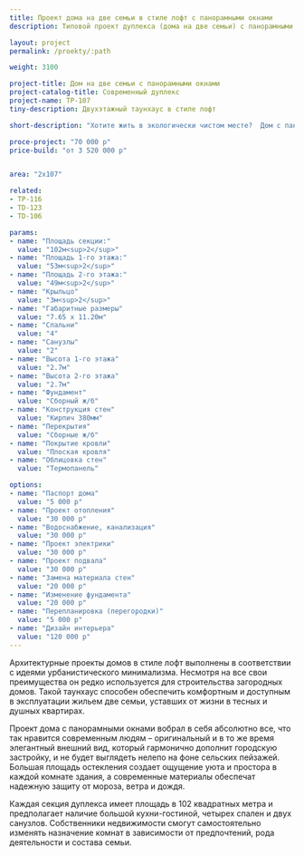 ```yaml
---
title: Проект дома на две семьи в стиле лофт с панорамными окнами
description: Типовой проект дуплекса (дома на две семьи) с панорамными окнами в стиле лофт, из кирпича, газобетона или пеноблока. Площадь секции&#58; 107 м.кв.

layout: project
permalink: /proekty/:path

weight: 3100

project-title: Дом на две семьи с панорамными окнами
project-catalog-title: Современный дуплекс
project-name: TP-107
tiny-description: Двухэтажный таунхаус в стиле лофт

short-description: "Хотите жить в экологически чистом месте?  Дом с панорамными окнами станет уютным и светлым жильем для вас. Проект предлагает таунхаус в стиле лофт. Лофт – это прямолинейность минимализма и естественность. Тренд, охвативший всех, кто оценил преимущества индустриального стиля. Интересен тем, что можно сочетать несовместимые на первый взгляд вещи. Большие витражи в жилых помещениях создадут солнечное настроение даже зимним морозным утром."

proce-project: "70 000 р"
price-build: "от 3 520 000 р"


area: "2x107"

related:
- TP-116
- TD-123
- TD-106

params:
- name: "Площадь секции:"
  value: "102м<sup>2</sup>"
- name: "Площадь 1-го этажа:"
  value: "53м<sup>2</sup>"
- name: "Площадь 2-го этажа:"
  value: "49м<sup>2</sup>"
- name: "Крыльцо"
  value: "3м<sup>2</sup>"
- name: "Габаритные размеры"
  value: "7.65 x 11.20м"
- name: "Спальни"
  value: "4"
- name: "Санузлы"
  value: "2"
- name: "Высота 1-го этажа"
  value: "2.7м"
- name: "Высота 2-го этажа"
  value: "2.7м"
- name: "Фундамент"
  value: "Сборный ж/б"
- name: "Конструкция стен"
  value: "Кирпич 380мм"
- name: "Перекрытия"
  value: "Сборные ж/б"
- name: "Покрытие кровли"
  value: "Плоская кровля"
- name: "Облицовка стен"
  value: "Термопанель"

options:
- name: "Паспорт дома"
  value: "5 000 р"
- name: "Проект отопления"
  value: "30 000 р"
- name: "Водоснабжение, канализация"
  value: "30 000 р"
- name: "Проект электрики"
  value: "30 000 р"
- name: "Проект подвала"
  value: "30 000 р"
- name: "Замена материала стен"
  value: "20 000 р"
- name: "Изменение фундамента"
  value: "20 000 р"
- name: "Перепланировка (перегородки)"
  value: "5 000 р"
- name: "Дизайн интерьера"
  value: "120 000 р"
---
```

Архитектурные проекты домов в стиле лофт выполнены в соответствии с идеями урбанистического минимализма. Несмотря на все свои преимущества он редко используется для строительства загородных домов. Такой таунхаус способен обеспечить комфортным и доступным в эксплуатации жильем две семьи, уставших от жизни в тесных и душных квартирах.

Проект дома с панорамными окнами вобрал в себя абсолютно все, что так нравится современным людям – оригинальный и в то же время элегантный внешний вид, который гармонично дополнит городскую застройку, и не будет выглядеть нелепо на фоне сельских пейзажей. Большая площадь остекления создает ощущение уюта и простора в каждой комнате здания, а современные материалы обеспечат надежную защиту от мороза, ветра и дождя.

Каждая секция дуплекса имеет площадь в 102 квадратных метра и предполагает наличие большой кухни-гостиной, четырех спален и двух санузлов. Собственники недвижимости смогут самостоятельно изменять назначение комнат в зависимости от предпочтений, рода деятельности и состава семьи.